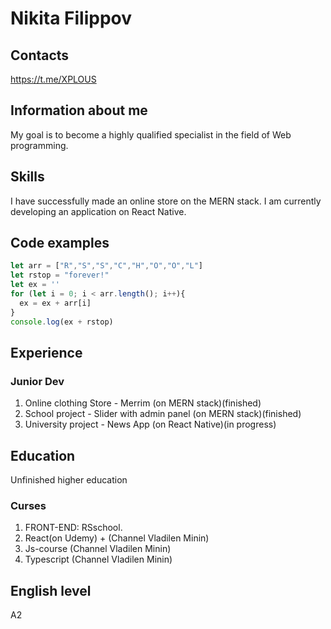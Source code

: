 # Nikita Filippov

## Contacts
https://t.me/XPLOUS

## Information about me
My goal is to become a highly qualified specialist in the field of Web programming. 


## Skills
I have successfully made an online store on the MERN stack.
I am currently developing an application on React Native.

## Code examples
```Javascript
let arr = ["R","S","S","C","H","O","O","L"]
let rstop = "forever!"
let ex = ''
for (let i = 0; i < arr.length(); i++){
  ex = ex + arr[i]
}
console.log(ex + rstop)
```
## Experience
### Junior Dev
1. Online сlothing Store - Merrim (on MERN stack)(finished)
2. School project - Slider with admin panel (on MERN stack)(finished)
3. University project - News App (on React Native)(in progress)
## Education
Unfinished higher education
### Curses
1. FRONT-END: RSschool.
2. React(on Udemy) + (Channel Vladilen Minin)
3. Js-course (Channel Vladilen Minin) 
4. Typescript (Channel Vladilen Minin)

## English level
A2





